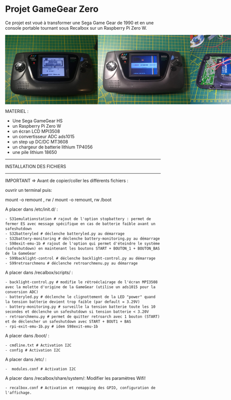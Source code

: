 # Projet GameGear Zero

Ce projet est voué à transformer une Sega Game Gear de 1990 et en une console portable tournant sous Recalbox sur un Raspberry Pi Zero W.

<div style="display: flex;">
<img width="300px" src="photos/IMG_20210103_134321.jpg"/>
<img width="300px" src="photos/gg03.jpg"/>
<img width="300px" src="photos/IMG_20201129_095449.jpg"/>
<img width="300px" src="photos/IMG_20201231_174538.jpg"/>
<img width="300px" src="photos/IMG_20201231_174545.jpg"/>
</div>

MATERIEL :

- Une Sega GameGear HS
- un Raspberry Pi Zero W
- un écran LCD MPI3508
- un convertisseur ADC ads1015
- un step up DC/DC MT3608
- un chargeur de batterie lithium TP4056
- une pile lithium 18650

**************************************************************
   INSTALLATION DES FICHIERS 
**************************************************************

IMPORTANT => Avant de copier/coller les différents fichiers : 

ouvrir un terminal puis:  

mount -o remount , rw /
mount -o remount, rw /boot

A placer dans /etc/init.d/ :

	- S31emulationstation # rajout de l'option stopbattery : permet de fermer ES avec message spécifique en cas de batterie faible avant un safeshutdown
	- S32batteryled # déclenche batteryled.py au démarrage
	- S32battery-monitoring # déclenche battery-monitoring.py au démarrage
	- S98exit-emu-1b # rajout de l'option qui permet d'éteindre le système (safeshutdown) en maintenant les boutons START + BOUTON_1 + BOUTON_BAS de la GameGear
	- S99backlight-control # déclenche backlight-control.py au démarrage
	- S99retroarchmenu # déclenche retroarchmenu.py au démarrage

A placer dans /recalbox/scripts/ :

	- backlight-control.py # modifie le rétroéclairage de l'écran MPI3508 avec la molette d'origine de la GameGear (utilise un ads1015 pour la conversion ADC)
	- batteryled.py # déclenche le clignottement de la LED "power" quand la tension batterie devient trop faible (par default = 3.29V)
	- battery-monitoring.py # surveille la tension batterie toute les 10 secondes et déclenche un safeshutdown si tension batterie < 3.20V
	- retroarchmenu.py # permet de quitter retroarch avec 1 bouton (START) et de déclencher un safeshutdown avec START + BOUT1 + BAS
	- rpi-exit-emu-1b.py # idem S98exit-emu-1b

A placer dans /boot/ :

	- cmdline.txt # Activation I2C
	- config # Activation I2C

A placer dans /etc/ :

	-  modules.conf # Activation I2C

A placer dans /recalbox/share/system/:
Modifier les paramètres Wifi!

	- recalbox.conf # Activation et remapping des GPIO, configuration de l'affichage.

